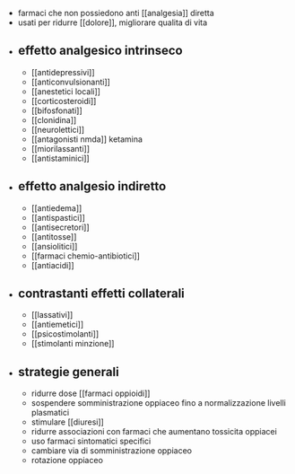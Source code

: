- farmaci che non possiedono anti [[analgesia]] diretta
- usati per ridurre [[dolore]], migliorare qualita di vita
- ## effetto analgesico intrinseco
	- [[antidepressivi]]
	- [[anticonvulsionanti]]
	- [[anestetici locali]]
	- [[corticosteroidi]]
	- [[bifosfonati]]
	- [[clonidina]]
	- [[neurolettici]]
	- [[antagonisti nmda]] ketamina
	- [[miorilassanti]]
	- [[antistaminici]]
- ## effetto analgesio indiretto
	- [[antiedema]]
	- [[antispastici]]
	- [[antisecretori]]
	- [[antitosse]]
	- [[ansiolitici]]
	- [[farmaci chemio-antibiotici]]
	- [[antiacidi]]
- ## contrastanti effetti collaterali
	- [[lassativi]]
	- [[antiemetici]]
	- [[psicostimolanti]]
	- [[stimolanti minzione]]
- ## strategie generali
	- ridurre dose [[farmaci oppioidi]]
	- sospendere somministrazione oppiaceo fino a normalizzazione livelli plasmatici
	- stimulare [[diuresi]]
	- ridurre associazioni con farmaci che aumentano tossicita oppiacei
	- uso farmaci sintomatici specifici
	- cambiare via di somministrazione oppiaceo
	- rotazione oppiaceo